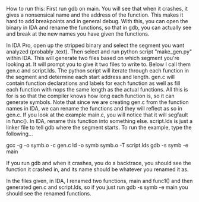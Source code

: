 How to run this:
First run gdb on main. You will see that when it crashes, it gives a nonsensical name and the address of the function. This makes it hard to add
breakpoints and in general debug. With this, you can open the binary in IDA and rename the functions, so that in gdb, you can actually see and break
at the new names you have given the functions.

In IDA Pro, open up the stripped binary and select the segment you want analyzed (probably .text). Then select and run python script "make_gen.py" within IDA.
This will generate two files based on which segment you're looking at. It will prompt you to give it two files to write to.
Below I call them gen.c and script.lds. The python script will iterate through each function in the segment and determine each start address and length. 
gen.c will contain function declarations and labels for each function as well as fill each function with nops the same length as the actual functions. 
All this is for is so that the compiler knows how long each function is, so it can generate symbols. Note that since we are creating gen.c from 
the function names in IDA, we can rename the functions and they will reflect as so in gen.c. If you look at the example main.c, you will notice
that it will segfault in func(). In IDA, rename this function into something else. script.lds is just a linker file to tell gdb where
the segment starts. To run the example, type the following...

gcc -g -o symb.o -c gen.c
ld -o symb symb.o -T script.lds
gdb -s symb -e main

If you run gdb and when it crashes, you do a backtrace, you should see the function it crashed in, and its name should be whatever you renamed
it as.

In the files given, in IDA, I renamed two functions, main and func1() and then generated gen.c and script.lds, so if you just run gdb -s symb -e main
you should see the renamed functions.
